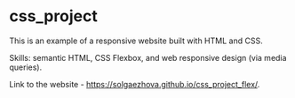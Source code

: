 # css_project
 
This is an example of a responsive website built with HTML and CSS.

Skills: semantic HTML, CSS Flexbox, and web responsive design (via media queries).

Link to the website - https://solgaezhova.github.io/css_project_flex/.
